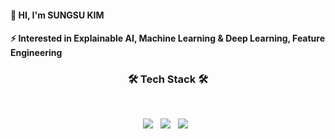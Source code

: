 #### 👋 HI, I'm SUNGSU KIM
#### ⚡ Interested in Explainable AI, Machine Learning & Deep Learning, Feature Engineering

<h3 align="center"><b>🛠 Tech Stack 🛠</b></h3>
</br>
<p align="center">
<img src="https://img.shields.io/badge/Python-FF9E0F?style=flat-square&logo=Python&logoColor=white"/> &nbsp 
<img src="https://img.shields.io/badge/R-3776AB?style=flat-square&logo=R&logoColor=white"/> &nbsp   
<img src="https://img.shields.io/badge/MySQL-000000?style=flat-square&logo=MySQL&logoColor=white"/></a> &nbsp
